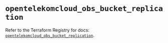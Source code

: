# `opentelekomcloud_obs_bucket_replication`

Refer to the Terraform Registry for docs: [`opentelekomcloud_obs_bucket_replication`](https://registry.terraform.io/providers/opentelekomcloud/opentelekomcloud/1.36.50/docs/resources/obs_bucket_replication).
